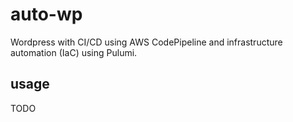 # auto-wp

Wordpress with CI/CD using AWS CodePipeline and infrastructure automation (IaC) using Pulumi.

## usage

TODO

